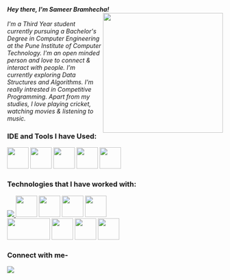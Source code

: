 <i>
 <strong>Hey there, I'm Sameer Bramhecha!</strong>
 </i>
<div>
<img align="right" width="280" height="280" src="https://i.giphy.com/media/xUA7bdpLxQhsSQdyog/giphy.webp" >   
 </div>
<br>
 <i> I'm a Third Year student currently pursuing a Bachelor's Degree in Computer Engineering at the Pune Institute of Computer Technology.
 I'm an open minded person and love to connect & interact with people.
 I’m currently exploring Data Structures and Algorithms.
 I'm really intrested in Competitive Programming.
 Apart from my studies, I love playing cricket, watching movies & listening to music.</i>


### IDE and Tools I have Used:
<div>
<img height="50" width="50" src="https://img.icons8.com/color/48/000000/visual-studio-code-2019.png"/> 
 <img height="50" width="50" src="https://colab.research.google.com/img/colab_favicon_256px.png"/> 
 <img height="50" width="50" src="https://img.icons8.com/color/48/000000/pycharm.png"/> 
 <img height="50" width="50" src="https://seeklogo.com/images/E/eclipse-logo-85FE4BEA34-seeklogo.com.png"/>
 <img height="50" width="50" src="https://upload.wikimedia.org/wikipedia/commons/thumb/3/38/Jupyter_logo.svg/66px-Jupyter_logo.svg.png?20190118024747">
 
</div>

    
### Technologies that I have worked with:
<div>
 <a href="https://www.java.com" target="_blank"> <img src="https://img.icons8.com/color/48/000000/java-coffee-cup-logo.png"/> </a>
 <img height="50" width="50" src="https://img.icons8.com/color/48/000000/c-plus-plus-logo.png" /> 
 <img height="50" width="50" src="https://img.icons8.com/color/48/000000/html-5.png" />  
 <img height="50" width="50" src="https://img.icons8.com/color/48/000000/css3.png" /> 
<img height="50" width="50" src="https://img.icons8.com/color/48/000000/bootstrap.png" />
 <br>
 <img height="50" width="100" src="https://www.vectorlogo.zone/logos/mongodb/mongodb-ar21.svg"/>
 <img height="50" width="50" src="https://www.vectorlogo.zone/logos/mysql/mysql-ar21.svg"/>
 <img height="50" width="50" src="https://www.svgrepo.com/show/303229/microsoft-sql-server-logo.svg"/>
<img height="50" width="50" src="https://img.icons8.com/color/48/000000/python.png" /> 
 
 
 </div>


 ### Connect with me-
[<img src="https://img.shields.io/badge/LinkedIn-0077B5?style=for-the-badge&logo=linkedin&logoColor=white" />](https://www.linkedin.com/in/sameer-b-103912129/)
